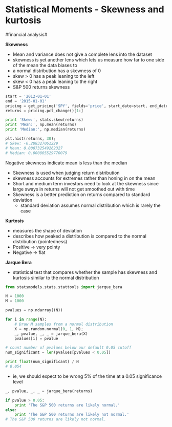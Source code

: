 # Statistical Moments - Skewness and kurtosis
#financial analysis#

**Skewness**
* Mean and variance does not give a complete lens into the dataset
* skewness is yet another lens which lets us measure how far to one side of the mean the data biases to
* a normal distribution has a skewness of 0
* skew > 0 has a peak leaning to the left
* skew < 0 has a peak leaning to the right
* S&P 500 returns skewness

```py
start = '2012-01-01'
end = '2015-01-01'
pricing = get_pricing('SPY', fields='price', start_date=start, end_date=end)
returns = pricing.pct_change()[1:]

print 'Skew:', stats.skew(returns)
print 'Mean:', np.mean(returns)
print 'Median:', np.median(returns)

plt.hist(returns, 30);
# Skew: -0.208327061229
# Mean: 0.000732549262327
# Median: 0.000805529770079
```

Negative skewness indicate mean is less than the median

* Skewness is used when judging return distribution
* skewness accounts for extremes rather than honing in on the mean
* Short and medium term investors need to look at the skewness since large sways in returns will not get smoothed out with time
* Skewness is a better prediction on returns compared to standard deviation
	* standard deviation assumes normal distribution which is rarely the case

**Kurtosis**
* measures the shape of deviation
* describes how peaked a distribution is compared to the normal distribution (pointedness)
* Positive -> very pointy
* Negative -> flat

**Jarque Bera**
* statistical test that compares whether the sample has skewness and kurtosis similar to the normal distribution

```py
from statsmodels.stats.stattools import jarque_bera

N = 1000
M = 1000

pvalues = np.ndarray((N))

for i in range(N):
    # Draw M samples from a normal distribution
    X = np.random.normal(0, 1, M);
    _, pvalue, _, _ = jarque_bera(X)
    pvalues[i] = pvalue

# count number of pvalues below our default 0.05 cutoff
num_significant = len(pvalues[pvalues < 0.05])

print float(num_significant) / N
# 0.054
```

* ie, we should expect to be wrong  5%  of the time at a 0.05 significance level

```py
_, pvalue, _, _ = jarque_bera(returns)

if pvalue > 0.05:
    print 'The S&P 500 returns are likely normal.'
else:
    print 'The S&P 500 returns are likely not normal.'
# The S&P 500 returns are likely not normal.
```
